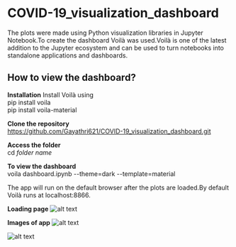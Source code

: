 # COVID-19_visualization_dashboard

The plots were made using Python visualization libraries in Jupyter Notebook.To create the dashboard Voilà was used.Voilà is one of the latest addition to the Jupyter ecosystem and can be used to turn notebooks into standalone applications and dashboards.

## How to view the dashboard?

**Installation**
Install Voilà using <br>
  pip install voila<br>
  pip install voila-material

**Clone the repository**<br>
https://github.com/Gayathri621/COVID-19_visualization_dashboard.git

**Access the folder**<br>
cd *folder name*

**To view the dashboard**<br>
voila dashboard.ipynb --theme=dark --template=material

The app will run on the default browser after the plots are loaded.By default Voilà runs at localhost:8866.

**Loading page**
![alt text](https://github.com/Gayathri621/COVID-19_visualization_dashboard/blob/master/images/Screenshot%20from%202020-06-09%2021-30-51.png?raw=true)

**Images of app**
![alt text](https://github.com/Gayathri621/COVID-19_visualization_dashboard/blob/master/images/Screenshot%20from%202020-06-09%2021-31-16.png?raw=true)

![alt text](https://github.com/Gayathri621/COVID-19_visualization_dashboard/blob/master/images/Screenshot%20from%202020-06-09%2021-32-04.png?raw=true)
